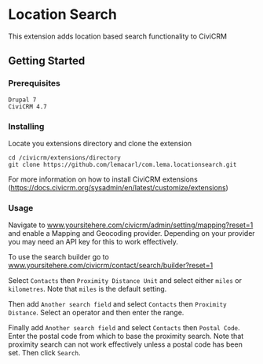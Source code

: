# Location Search

This extension adds location based search functionality to CiviCRM

## Getting Started

### Prerequisites

```
Drupal 7
CiviCRM 4.7
```

### Installing

Locate you extensions directory and clone the extension

```
cd /civicrm/extensions/directory
git clone https://github.com/lemacarl/com.lema.locationsearch.git
```

For more information on how to install CiviCRM extensions (https://docs.civicrm.org/sysadmin/en/latest/customize/extensions)

### Usage

Navigate to www.yoursitehere.com/civicrm/admin/setting/mapping?reset=1 and enable a Mapping and Geocoding provider. Depending on your provider you may need an API key for this to work effectively.

To use the search builder go to www.yoursitehere.com/civicrm/contact/search/builder?reset=1 

Select `Contacts` then `Proximity Distance Unit` and select either `miles` or `kilometres`. Note that `miles` is the default setting.

Then add `Another search field` and select `Contacts` then `Proximity Distance`. Select an operator and then enter the range.

Finally add `Another search field` and select `Contacts` then `Postal Code`. Enter the postal code from which to base the proximity search. Note that proximity search can not work effectively unless a postal code has been set. Then click `Search`.